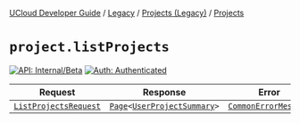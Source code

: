 [UCloud Developer Guide](/docs/developer-guide/README.md) / [Legacy](/docs/developer-guide/legacy/README.md) / [Projects (Legacy)](/docs/developer-guide/legacy/projects-legacy/README.md) / [Projects](/docs/developer-guide/legacy/projects-legacy/projects.md)

# `project.listProjects`

[![API: Internal/Beta](https://img.shields.io/static/v1?label=API&message=Internal/Beta&color=red&style=flat-square)](/docs/developer-guide/core/api-conventions.md)
[![Auth: Authenticated](https://img.shields.io/static/v1?label=Auth&message=Authenticated&color=informational&style=flat-square)](/docs/developer-guide/core/types.md#role)



| Request | Response | Error |
|---------|----------|-------|
|<code><a href='#listprojectsrequest'>ListProjectsRequest</a></code>|<code><a href='/docs/reference/dk.sdu.cloud.Page.md'>Page</a>&lt;<a href='#userprojectsummary'>UserProjectSummary</a>&gt;</code>|<code><a href='/docs/reference/dk.sdu.cloud.CommonErrorMessage.md'>CommonErrorMessage</a></code>|



